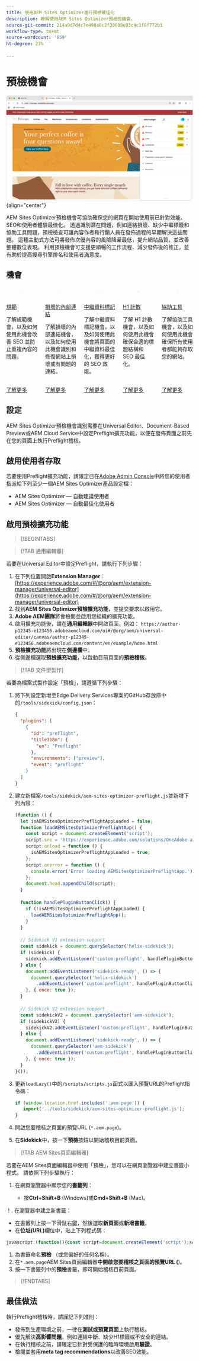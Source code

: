 ```yaml
---
title: 使用AEM Sites Optimizer進行預檢最佳化
description: 瞭解使用AEM Sites Optimizer預檢的機會。
source-git-commit: 214a9d7d4c7e498a8c2f39009e93c4c1f8f772b1
workflow-type: tm+mt
source-wordcount: '659'
ht-degree: 23%

---
```



# 預檢機會

![預檢機會](./assets/preflight/hero.png){align="center"}

AEM Sites Optimizer預檢機會可協助確保您的網頁在開始使用前已針對效能、SEO和使用者體驗最佳化。 透過識別潛在問題，例如連結損壞、缺少中繼標籤和協助工具問題，預檢檢查可讓內容作者和行銷人員在發佈過程的早期解決這些問題。 這種主動式方法可將發佈次優內容的風險降至最低，提升網站品質，並改善整體數位表現。 利用預檢機會可支援更順暢的工作流程、減少發佈後的修正，並有助於提高搜尋引擎排名和使用者滿意度。

## 機會

<!-- CARDS

* ../documentation/opportunities/invalid-or-missing-metadata.md
  {title=Canonical}
  {image=../assets/common/card-link.png}
* ../documentation/opportunities/broken-internal-links.md
  {title=Broken Internal Links}
  {image=../assets/common/card-link.png}
* ../documentation/opportunities/invalid-or-missing-metadata.md
  {title=Metatags}
  {image=../assets/common/card-code.png}
* ../documentation/opportunities/invalid-or-missing-metadata.md
  {title=H1 count}
  {image=../assets/common/card-code.png}
* ../documentation/opportunities/accessibility-issues.md
  {title=Accessibility}
  {image=../assets/common/card-puzzle.png}

-->
<!-- START CARDS HTML - DO NOT MODIFY BY HAND -->
<div class="columns">
    <div class="column is-half-tablet is-half-desktop is-one-third-widescreen" aria-label="Canonical">
        <div class="card" style="height: 100%; display: flex; flex-direction: column; height: 100%;">
            <div class="card-image">
                <figure class="image x-is-16by9">
                    <a href="../documentation/opportunities/invalid-or-missing-metadata.md" title="規範" target="_blank" rel="referrer">
                        <img class="is-bordered-r-small" src="../assets/common/card-link.png" alt="規範"
                             style="width: 100%; aspect-ratio: 16 / 9; object-fit: cover; overflow: hidden; display: block; margin: auto;">
                    </a>
                </figure>
            </div>
            <div class="card-content is-padded-small" style="display: flex; flex-direction: column; flex-grow: 1; justify-content: space-between;">
                <div class="top-card-content">
                    <p class="headline is-size-6 has-text-weight-bold">
                        <a href="../documentation/opportunities/invalid-or-missing-metadata.md" target="_blank" rel="referrer" title="規範">規範</a>
                    </p>
                    <p class="is-size-6">了解規範機會，以及如何使用此機會改善 SEO 並防止重複內容的問題。</p>
                </div>
                <a href="../documentation/opportunities/invalid-or-missing-metadata.md" target="_blank" rel="referrer" class="spectrum-Button spectrum-Button--outline spectrum-Button--primary spectrum-Button--sizeM" style="align-self: flex-start; margin-top: 1rem;">
                    <span class="spectrum-Button-label has-no-wrap has-text-weight-bold">了解更多</span>
                </a>
            </div>
        </div>
    </div>
    <div class="column is-half-tablet is-half-desktop is-one-third-widescreen" aria-label="Broken Internal Links">
        <div class="card" style="height: 100%; display: flex; flex-direction: column; height: 100%;">
            <div class="card-image">
                <figure class="image x-is-16by9">
                    <a href="../documentation/opportunities/broken-internal-links.md" title="損壞的內部連結" target="_blank" rel="referrer">
                        <img class="is-bordered-r-small" src="../assets/common/card-link.png" alt="損壞的內部連結"
                             style="width: 100%; aspect-ratio: 16 / 9; object-fit: cover; overflow: hidden; display: block; margin: auto;">
                    </a>
                </figure>
            </div>
            <div class="card-content is-padded-small" style="display: flex; flex-direction: column; flex-grow: 1; justify-content: space-between;">
                <div class="top-card-content">
                    <p class="headline is-size-6 has-text-weight-bold">
                        <a href="../documentation/opportunities/broken-internal-links.md" target="_blank" rel="referrer" title="損壞的內部連結">損壞的內部連結</a>
                    </p>
                    <p class="is-size-6">了解損壞的內部連結機會，以及如何使用此機會識別和修復網站上損壞或有問題的連結。</p>
                </div>
                <a href="../documentation/opportunities/broken-internal-links.md" target="_blank" rel="referrer" class="spectrum-Button spectrum-Button--outline spectrum-Button--primary spectrum-Button--sizeM" style="align-self: flex-start; margin-top: 1rem;">
                    <span class="spectrum-Button-label has-no-wrap has-text-weight-bold">了解更多</span>
                </a>
            </div>
        </div>
    </div>
    <div class="column is-half-tablet is-half-desktop is-one-third-widescreen" aria-label="Metatags">
        <div class="card" style="height: 100%; display: flex; flex-direction: column; height: 100%;">
            <div class="card-image">
                <figure class="image x-is-16by9">
                    <a href="../documentation/opportunities/invalid-or-missing-metadata.md" title="中繼資料標記" target="_blank" rel="referrer">
                        <img class="is-bordered-r-small" src="../assets/common/card-code.png" alt="中繼資料標記"
                             style="width: 100%; aspect-ratio: 16 / 9; object-fit: cover; overflow: hidden; display: block; margin: auto;">
                    </a>
                </figure>
            </div>
            <div class="card-content is-padded-small" style="display: flex; flex-direction: column; flex-grow: 1; justify-content: space-between;">
                <div class="top-card-content">
                    <p class="headline is-size-6 has-text-weight-bold">
                        <a href="../documentation/opportunities/invalid-or-missing-metadata.md" target="_blank" rel="referrer" title="中繼資料標記">中繼資料標記</a>
                    </p>
                    <p class="is-size-6">了解中繼資料標記機會，以及如何使用此機會將頁面的中繼資料最佳化，獲得更好的 SEO 效能。</p>
                </div>
                <a href="../documentation/opportunities/invalid-or-missing-metadata.md" target="_blank" rel="referrer" class="spectrum-Button spectrum-Button--outline spectrum-Button--primary spectrum-Button--sizeM" style="align-self: flex-start; margin-top: 1rem;">
                    <span class="spectrum-Button-label has-no-wrap has-text-weight-bold">了解更多</span>
                </a>
            </div>
        </div>
    </div>
    <div class="column is-half-tablet is-half-desktop is-one-third-widescreen" aria-label="H1 count">
        <div class="card" style="height: 100%; display: flex; flex-direction: column; height: 100%;">
            <div class="card-image">
                <figure class="image x-is-16by9">
                    <a href="../documentation/opportunities/invalid-or-missing-metadata.md" title="H1 計數" target="_blank" rel="referrer">
                        <img class="is-bordered-r-small" src="../assets/common/card-code.png" alt="H1 計數"
                             style="width: 100%; aspect-ratio: 16 / 9; object-fit: cover; overflow: hidden; display: block; margin: auto;">
                    </a>
                </figure>
            </div>
            <div class="card-content is-padded-small" style="display: flex; flex-direction: column; flex-grow: 1; justify-content: space-between;">
                <div class="top-card-content">
                    <p class="headline is-size-6 has-text-weight-bold">
                        <a href="../documentation/opportunities/invalid-or-missing-metadata.md" target="_blank" rel="referrer" title="H1 計數">H1 計數</a>
                    </p>
                    <p class="is-size-6">了解 H1 計數機會，以及如何使用此機會確保合適的標題結構和 SEO 最佳化。</p>
                </div>
                <a href="../documentation/opportunities/invalid-or-missing-metadata.md" target="_blank" rel="referrer" class="spectrum-Button spectrum-Button--outline spectrum-Button--primary spectrum-Button--sizeM" style="align-self: flex-start; margin-top: 1rem;">
                    <span class="spectrum-Button-label has-no-wrap has-text-weight-bold">了解更多</span>
                </a>
            </div>
        </div>
    </div>
    <div class="column is-half-tablet is-half-desktop is-one-third-widescreen" aria-label="Accessibility">
        <div class="card" style="height: 100%; display: flex; flex-direction: column; height: 100%;">
            <div class="card-image">
                <figure class="image x-is-16by9">
                    <a href="../documentation/opportunities/accessibility-issues.md" title="協助工具" target="_blank" rel="referrer">
                        <img class="is-bordered-r-small" src="../assets/common/card-puzzle.png" alt="協助工具"
                             style="width: 100%; aspect-ratio: 16 / 9; object-fit: cover; overflow: hidden; display: block; margin: auto;">
                    </a>
                </figure>
            </div>
            <div class="card-content is-padded-small" style="display: flex; flex-direction: column; flex-grow: 1; justify-content: space-between;">
                <div class="top-card-content">
                    <p class="headline is-size-6 has-text-weight-bold">
                        <a href="../documentation/opportunities/accessibility-issues.md" target="_blank" rel="referrer" title="協助工具">協助工具</a>
                    </p>
                    <p class="is-size-6">了解協助工具機會，以及如何使用此機會確保所有使用者都能夠存取您的網站。</p>
                </div>
                <a href="../documentation/opportunities/accessibility-issues.md" target="_blank" rel="referrer" class="spectrum-Button spectrum-Button--outline spectrum-Button--primary spectrum-Button--sizeM" style="align-self: flex-start; margin-top: 1rem;">
                    <span class="spectrum-Button-label has-no-wrap has-text-weight-bold">了解更多</span>
                </a>
            </div>
        </div>
    </div>

</div>
<!-- END CARDS HTML - DO NOT MODIFY BY HAND -->

## 設定

AEM Sites Optimizer預檢機會識別需要在Universal Editor、Document-Based Preview或AEM Cloud Service中設定Preflight擴充功能，以便在發佈頁面之前先在您的頁面上執行Preflight稽核。

## 啟用使用者存取

若要使用Preflight擴充功能，請確定已在[Adobe Admin Console](https://adminconsole.adobe.com)中將您的使用者指派給下列至少一個AEM Sites Optimizer產品設定檔：

* AEM Sites Optimizer — 自動建議使用者
* AEM Sites Optimizer — 自動最佳化使用者

## 啟用預檢擴充功能

>[!BEGINTABS]

>[!TAB 通用編輯器]

若要在Universal Editor中設定Preflight，請執行下列步驟：

1. 在下列位置開啟&#x200B;**Extension Manager**：
   [https://experience.adobe.com/#/@org/aem/extension-manager/universal-editor](https://experience.adobe.com/#/@org/aem/extension-manager/universal-editor)
1. 找到&#x200B;**AEM Sites Optimizer預檢擴充功能**，並提交要求以啟用它。
1. **Adobe AEM團隊**&#x200B;將會檢閱並啟用您組織的擴充功能。
1. 啟用擴充功能後，請在&#x200B;**通用編輯器**中開啟頁面，例如：
   `https://author-p12345-e123456.adobeaemcloud.com/ui#/@org/aem/universal-editor/canvas/author-p12345-e123456.adobeaemcloud.com/content/en/example/home.html`
1. **預檢擴充功能**&#x200B;將出現在&#x200B;**側邊欄**&#x200B;中。
1. 從側邊欄選取&#x200B;**預檢擴充功能**，以啟動目前頁面的&#x200B;**預檢稽核**。

>[!TAB 文件型製作]

若要為檔案式製作設定「預檢」，請遵循下列步驟：

1. 將下列設定新增至Edge Delivery Services專案的GitHub存放庫中的`/tools/sidekick/config.json`：

   ```json
   {
     "plugins": [
       {
         "id": "preflight",
         "titleI18n": {
           "en": "Preflight"
         },
         "environments": ["preview"],
         "event": "preflight"
       }
     ]
   }
   ```

1. 建立新檔案`/tools/sidekick/aem-sites-optimizer-preflight.js`並新增下列內容：

   ```javascript
   (function () {
     let isAEMSitesOptimizerPreflightAppLoaded = false;
     function loadAEMSitesOptimizerPreflightApp() {
       const script = document.createElement('script');
       script.src = 'https://experience.adobe.com/solutions/OneAdobe-aem-sites-optimizer-preflight-mfe/static-assets/resources/sidekick/client.js?source=plugin';
       script.onload = function () {
         isAEMSitesOptimizerPreflightAppLoaded = true;
       };
       script.onerror = function () {
         console.error('Error loading AEMSitesOptimizerPreflightApp.');
       };
       document.head.appendChild(script);
     }
   
     function handlePluginButtonClick() {
       if (!isAEMSitesOptimizerPreflightAppLoaded) {
         loadAEMSitesOptimizerPreflightApp();
       }
     }
   
     // Sidekick V1 extension support
     const sidekick = document.querySelector('helix-sidekick');
     if (sidekick) {
       sidekick.addEventListener('custom:preflight', handlePluginButtonClick);
     } else {
       document.addEventListener('sidekick-ready', () => {
         document.querySelector('helix-sidekick')
           .addEventListener('custom:preflight', handlePluginButtonClick);
       }, { once: true });
     }
   
     // Sidekick V2 extension support
     const sidekickV2 = document.querySelector('aem-sidekick');
     if (sidekickV2) {
       sidekickV2.addEventListener('custom:preflight', handlePluginButtonClick);
     } else {
       document.addEventListener('sidekick-ready', () => {
         document.querySelector('aem-sidekick')
           .addEventListener('custom:preflight', handlePluginButtonClick);
       }, { once: true });
     }
   }());
   ```

1. 更新`loadLazy()`中的`/scripts/scripts.js`函式以匯入預覽URL的Preflight指令碼：

   ```javascript
   if (window.location.href.includes('.aem.page')) {
      import('../tools/sidekick/aem-sites-optimizer-preflight.js');
   }
   ```

1. 開啟您要稽核之頁面的預覽URL (`*.aem.page`)。
1. 在&#x200B;**Sidekick**&#x200B;中，按一下&#x200B;**預檢**&#x200B;按鈕以開始稽核目前頁面。

>[!TAB AEM Sites頁面編輯器]

若要在AEM Sites頁面編輯器中使用「預檢」，您可以在網頁瀏覽器中建立書籤小程式。 請依照下列步驟執行：

1. 在網頁瀏覽器中顯示您的&#x200B;**書籤列**：

   * 按&#x200B;**Ctrl+Shift+B** (Windows)或&#x200B;**Cmd+Shift+B** (Mac)。

！. 在瀏覽器中建立新書籤：

* 在書籤列上按一下滑鼠右鍵，然後選取&#x200B;**新頁面**&#x200B;或&#x200B;**新增書籤**。
* 在&#x200B;**位址(URL)**&#x200B;欄位中，貼上下列程式碼：

```javascript
javascript:(function(){const script=document.createElement('script');script.src='https://experience.adobe.com/solutions/OneAdobe-aem-sites-optimizer-preflight-mfe/static-assets/resources/sidekick/client.js?source=bookmarklet&target-source=aem-cloud-service';document.head.appendChild(script);})();
```

1. 為書籤命名&#x200B;**預檢** （或您偏好的任何名稱）。
1. 在`*.aem.page`AEM Sites頁面編輯器&#x200B;**中開啟您要稽核之頁面的預覽URL (**)。
1. 按一下書籤列中的&#x200B;**預檢**&#x200B;書籤，即可開始稽核目前頁面。

>[!ENDTABS]

## 最佳做法

執行Preflight稽核時，請謹記下列准則：

* 發佈到生產環境之前，一律在&#x200B;**測試或預覽頁面**&#x200B;上執行稽核。
* 優先解決&#x200B;**高影響問題**，例如連結中斷、缺少H1標籤或不安全的連結。
* 在執行稽核之前，請確定已針對受保護的臨時環境啟用&#x200B;**驗證**。
* 檢閱並套用&#x200B;**meta tag recommendations**&#x200B;以改善SEO效能。
